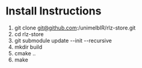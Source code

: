 
# Install Instructions

1. git clone git@github.com:/unimelbIR/rlz-store.git
2. cd rlz-store
3. git submodule update --init --recursive
3. mkdir build
4. cmake ..
5. make
